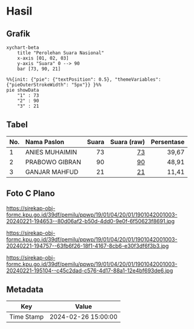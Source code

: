 # Hasil

## Grafik

```mermaid
xychart-beta
    title "Perolehan Suara Nasional"
    x-axis [01, 02, 03]
    y-axis "Suara" 0 --> 90
    bar [73, 90, 21]
```

```mermaid
%%{init: {"pie": {"textPosition": 0.5}, "themeVariables": {"pieOuterStrokeWidth": "5px"}} }%%
pie showData
    "1" : 73
    "2" : 90
    "3" : 21
```

## Tabel

| No. | Nama Paslon    | Suara | Suara (raw) | Persentase |
|:--- |:-------------- | -----:| -----------:| ----------:|
| 1   | ANIES MUHAIMIN | 73    | [73][p-1]   | 39,67      |
| 2   | PRABOWO GIBRAN | 90    | [90][p-2]   | 48,91      |
| 3   | GANJAR MAHFUD  | 21    | [21][p-3]   | 11,41      |


[p-1]: https://github.com/gigit-pemilu/pemilu-2024/blob/main/pilpres/hitung-suara/sub/19-kepulauan-bangka-belitung/sub/01-bangka/sub/04-mendo-barat/sub/2001-petaling/sub/003-tps/sub/paslon-1.txt
[p-2]: https://github.com/gigit-pemilu/pemilu-2024/blob/main/pilpres/hitung-suara/sub/19-kepulauan-bangka-belitung/sub/01-bangka/sub/04-mendo-barat/sub/2001-petaling/sub/003-tps/sub/paslon-2.txt
[p-3]: https://github.com/gigit-pemilu/pemilu-2024/blob/main/pilpres/hitung-suara/sub/19-kepulauan-bangka-belitung/sub/01-bangka/sub/04-mendo-barat/sub/2001-petaling/sub/003-tps/sub/paslon-3.txt

## Foto C Plano

https://sirekap-obj-formc.kpu.go.id/39df/pemilu/ppwp/19/01/04/20/01/1901042001003-20240221-194653--80d06af2-b50d-4dd0-9e0f-6f50623f8691.jpg

https://sirekap-obj-formc.kpu.go.id/39df/pemilu/ppwp/19/01/04/20/01/1901042001003-20240221-194757--63fb6f26-18f1-4167-8cb6-e30f3df6f3b3.jpg

https://sirekap-obj-formc.kpu.go.id/39df/pemilu/ppwp/19/01/04/20/01/1901042001003-20240221-195104--c45c2dad-c576-4d17-88a1-12e4bf693de6.jpg


## Metadata

| Key        | Value               |
| ---------- | ------------------- |
| Time Stamp | 2024-02-26 15:00:00 |



